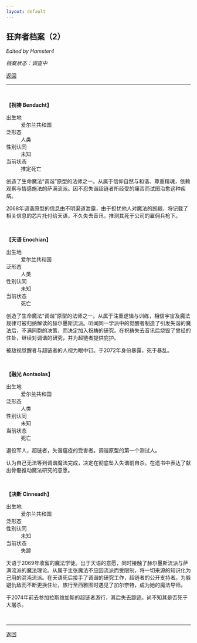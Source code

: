 ```yaml
---
layout: default
---
```


## 狂奔者档案（2）

_Edited by Hamster4_

_档案状态：调查中_

[返回](../)

* * *

<br />

**【祝祷 Bendacht】**

<dl>
<dt>出生地</dt>
<dd>爱尔兰共和国</dd>
<dt>泛形态</dt>
<dd>人类</dd>
<dt>性别认同</dt>
<dd>未知</dd>
<dt>当前状态</dt>
<dd>推定死亡</dd>
</dl>

创造了生命魔法“调谐”原型的法师之一。从属于信仰自然与和谐、尊重精魂，依赖观察与情感施法的萨满流派。因不忍失谐超链者所经受的痛苦而试图治愈这种疾病。

2068年调谐原型的信息由不明渠道泄露，由于担忧他人对魔法的觊觎，将记载了相关信息的芯片托付给天语，不久失去音讯。推测其死于公司的雇佣兵枪下。

<br />

**【天语 Enochian】**

<dl>
<dt>出生地</dt>
<dd>爱尔兰共和国</dd>
<dt>泛形态</dt>
<dd>人类</dd>
<dt>性别认同</dt>
<dd>未知</dd>
<dt>当前状态</dt>
<dd>死亡</dd>
</dl>

创造了生命魔法“调谐”原型的法师之一。从属于注重逻辑与训练，相信宇宙及魔法规律可被归纳解读的赫尔墨斯流派。听闻同一学派中的觉醒者制造了引发失谐的魔法后，不满同胞的决策，而决定加入祝祷的研究。在祝祷失去音讯后烧毁了曾经的住处，继续对调谐的研究，并为超链者提供庇护。

被敌视觉醒者与超链者的人视为眼中钉。于2072年身份暴露，死于暴乱。

<br />

**【融光 Aontsolas】**

<dl>
<dt>出生地</dt>
<dd>爱尔兰共和国</dd>
<dt>泛形态</dt>
<dd>人类</dd>
<dt>性别认同</dt>
<dd>未知</dd>
<dt>当前状态</dt>
<dd>死亡</dd>
</dl>

退役军人，超链者，失谐瘟疫的受害者。调谐原型的第一个测试人。

认为自己无法等到调谐魔法完成，决定在彻底坠入失谐前自杀。在遗书中表达了献出骨骼推动魔法研究的意愿。

<br />

**【决断 Cinneadh】**

<dl>
<dt>出生地</dt>
<dd>爱尔兰共和国</dd>
<dt>泛形态</dt>
<dd></dd>
<dt>性别认同</dt>
<dd>未知</dd>
<dt>当前状态</dt>
<dd>失踪</dd>
</dl>

天语于2069年收留的魔法学徒。出于天语的意愿，同时接触了赫尔墨斯流派与萨满流派的魔法理论。从属于主张魔法不应因流派而受限制，将一切来源的知识化为己用的混沌流派。在天语死后接手了调谐的研究工作，超链者的公开支持者。为躲避仇敌而不断更换住址，旅行至西雅图时遇见了加尔奈特，成为她的魔法导师。

于2074年前去参加拉斯维加斯的超链者游行，其后失去踪迹。尚不知其是否死于大屠杀。

<br />

* * *

[返回](../)

<br />
